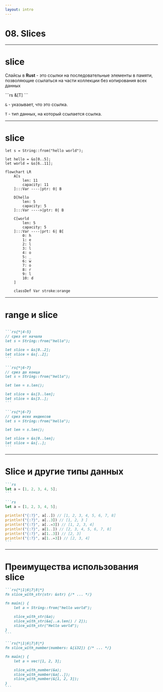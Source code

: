 ```yaml
---
layout: intro
---
```


# 08. Slices

---

# slice

Слайсы в **Rust** - это ссылки на последовательные элементы в памяти, позволяющие ссылаться на части коллекции без копирования всех данных

<v-click>
```rs
&[T]
```

```&``` - указывает, что это ссылка.

```T``` - тип данных, на который ссылается ссылка.
</v-click>

---

# slice

```rs{*|1|3|4|*}
let s = String::from("hello world");

let hello = &s[0..5];
let world = &s[6..11];
```

```mermaid
flowchart LR
    A[s
        len: 11
        capacity: 11
    ]:::Var ----|ptr: 0| B

    D[hello
        len: 5
        capacity: 5
    ]:::Var ---->|ptr: 0| B

    C[world
        len: 5
        capacity: 5
    ]:::Var ----|prt: 6| B[
        0: h
        1: e
        2: l
        3: l
        4: o
        5: _
        6: w
        7: o
        8: r
        9: l
        10: d
    ]

    classDef Var stroke:orange
```

---

# range и slice

````md magic-move

```rs{*|4-5}
// срез от начала
let s = String::from("hello");

let slice = &s[0..2];
let slice = &s[..2];
```

```rs{*|6-7}
// срез до конца
let s = String::from("hello");

let len = s.len();

let slice = &s[3..len];
let slice = &s[3..];
```

```rs{*|6-7}
// срез всех индексов
let s = String::from("hello");

let len = s.len();

let slice = &s[0..len];
let slice = &s[..];
```
````

---

# Slice и другие типы данных

````md magic-move
```rs
let a = [1, 2, 3, 4, 5];
```

```rs
let a = [1, 2, 3, 4, 5];

println!("{:?}", a[..]) // [1, 2, 3, 4, 5, 6, 7, 8]
println!("{:?}", a[..3]) // [1, 2, 3 ]
println!("{:?}", a[..=3]) // [1, 2, 3, 4]
println!("{:?}", a[1..]) // [2, 3, 4, 5, 6, 7, 8]
println!("{:?}", a[1..3]) // [2, 3]
println!("{:?}", a[1..=3]) // [2, 3, 4]
```
````

---

# Преимущества использования slice

````md magic-move
```rs{*|1|6|7|8|*}
fn slice_with_str(str: &str) {/* ... */}

fn main() {
    let a = String::from("hello world");

    slice_with_str(&a);
    slice_with_str(&a[..a.len() / 2]);
    slice_with_str("Hello world");
}
```

```rs{*|1|6|7|8|*}
fn slice_with_number(numbers: &[i32]) {/* ... */}

fn main() {
    let a = vec![1, 2, 3];

    slice_with_number(&a);
    slice_with_number(&a[..]);
    slice_with_number(&[1, 2, 3]);
}
```
````
